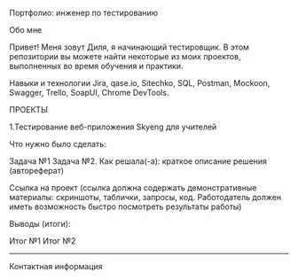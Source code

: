 Портфолио: инженер по тестированию


Обо мне

Привет! Меня зовут Диля, я начинающий тестировщик.
В этом репозитории вы можете найти некоторые из моих проектов, выполненных во время обучения и практики.

Навыки и технологии
Jira, qase.io, Sitechko, SQL, Postman, Mockoon, Swagger, Trello,
SoapUI, Chrome DevTools.

ПРОЕКТЫ

1.Тестирование веб-приложения Skyeng для учителей

Что нужно было сделать:

Задача №1
Задача №2.
Как решала(-а): краткое описание решения (автореферат)

Ссылка на проект (ссылка должна содержать демонстративные материалы: скриншоты, таблички, запросы, код. Работодатель должен иметь возможность быстро посмотреть результаты работы)

Выводы (итоги):

Итог №1
Итог №2

_________________________________________________________________________________________________________________________________________________________________

Контактная информация

